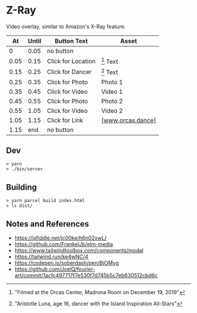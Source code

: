 # Z-Ray

Video overlay, similar to Amazon's X-Ray feature.

| At    | Until | Button Text         | Asset                   |
| ----- | ----- | ------------------- | ----------------------- |
| 0     | 0.05  | no button           |                         |
| 0.05  | 0.15  | Click for Location  | [^1] Text               |
| 0.15  | 0.25  | Click for Dancer    | [^2] Text               |
| 0.25  | 0.35  | Click for Photo     | Photo 1                 |
| 0.35  | 0.45  | Click for Video     | Video 1                 |
| 0.45  | 0.55  | Click for Photo     | Photo 2                 |
| 0.55  | 1.05  | Click for Video     | Video 2                 |
| 1.05  | 1.15  | Click for Link      | [www.orcas.dance]       |
| 1.15  | end   | no button           |                         |

[^1]: "Filmed at the Orcas Center, Madrona Room on December 19, 2019"
[^2]: "Aristotle Luna, age 16, dancer with the Island Inspiration All-Stars"

## Dev

```
> yarn
> ./bin/server
```

## Building

```
> yarn parcel build index.html
> ls dist/
```

## Notes and References

* https://jsfiddle.net/jc00ke/h6n02xwL/
* https://github.com/FrankelJb/elm-media
* https://www.tailwindtoolbox.com/components/modal
* https://tailwind.run/ke4wNC/4
* https://codepen.io/soberdash/pen/BjOMyg
* https://github.com/JoelQ/fourier-art/commit/1acfc497717f7e530f7d745b5c7eb630512cbd6c
